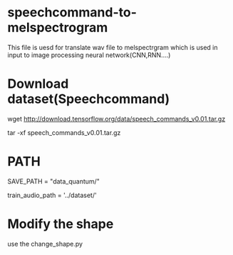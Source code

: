 # speechcommand-to-melspectrogram
This file is uesd for translate wav file to melspectrgram which is used in input to image processing neural network(CNN,RNN....)
# Download dataset(Speechcommand)
wget http://download.tensorflow.org/data/speech_commands_v0.01.tar.gz

tar -xf speech_commands_v0.01.tar.gz

# PATH
SAVE_PATH = "data_quantum/" 

train_audio_path = '../dataset/'

# Modify the shape
use the change_shape.py

